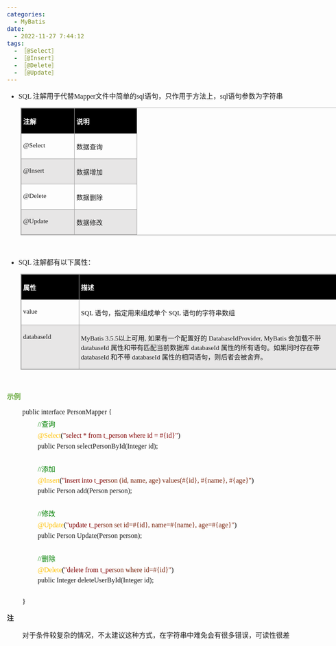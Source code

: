 ```yaml
---
categories:
  - MyBatis
date:
  - 2022-11-27 7:44:12
tags:
  - ［@Select］
  - ［@Insert］
  - ［@Delete］
  - ［@Update］
---
```


<body lang=zh-CN style='font-family:"Microsoft YaHei UI";font-size:12.0pt'>
<!--StartFragment-->

<div style='direction:ltr;border-width:100%'>

<div style='direction:ltr;margin-top:0in;margin-left:0in;width:8.2611in'>

<div style='direction:ltr;margin-top:0in;margin-left:0in;width:8.2611in'>

<ul type=disc style='direction:ltr;unicode-bidi:embed;margin-top:0in;
 margin-bottom:0in'>
 <li style='margin-top:0;margin-bottom:0;vertical-align:middle'><span
     style='font-family:"Comic Sans MS";font-size:12.0pt' lang=en-US>SQL </span><span
     style='font-family:"Microsoft YaHei UI";font-size:12.0pt' lang=zh-CN>注解用于代替</span><span
     style='font-family:"Comic Sans MS";font-size:12.0pt' lang=en-US>Mapper</span><span
     style='font-family:"Microsoft YaHei UI";font-size:12.0pt' lang=zh-CN>文件中简单的</span><span
     style='font-family:"Comic Sans MS";font-size:12.0pt' lang=en-US>sql</span><span
     style='font-family:"Microsoft YaHei UI";font-size:12.0pt' lang=zh-CN>语句，只作用于方法上，</span><span
     style='font-family:"Comic Sans MS";font-size:12.0pt' lang=en-US>sql</span><span
     style='font-family:"Microsoft YaHei UI";font-size:12.0pt' lang=zh-CN>语句参数为字符串</span></li>
</ul>

<div style='direction:ltr'>

<table border=1 cellpadding=0 cellspacing=0 valign=top style='direction:ltr;
 border-collapse:collapse;border-style:solid;border-color:#A3A3A3;border-width:
 1pt;margin-left:.3333in' title="" summary="">
 <tr>
  <td style='border-style:solid;border-color:#A3A3A3;border-width:1pt;
  background-color:black;vertical-align:top;width:1.2006in;padding:2.0pt 3.0pt 2.0pt 3.0pt'>
  <p style='font-family:"Microsoft YaHei UI";font-size:11.5pt;
  color:white'><span style='font-weight:bold'>注解</span></p>
  </td>
  <td style='border-style:solid;border-color:#A3A3A3;border-width:1pt;
  background-color:black;vertical-align:top;width:1.4215in;padding:2.0pt 3.0pt 2.0pt 3.0pt'>
  <p style='font-family:"Microsoft YaHei UI";font-size:11.5pt;
  color:white'><span style='font-weight:bold'>说明</span></p>
  </td>
 </tr>
 <tr>
  <td style='border-style:solid;border-color:#A3A3A3;border-width:1pt;
  vertical-align:top;width:1.2006in;padding:2.0pt 3.0pt 2.0pt 3.0pt'>
  <p style='font-family:"Comic Sans MS";font-size:11.5pt'
  lang=en-US>@Select</p>
  </td>
  <td style='border-style:solid;border-color:#A3A3A3;border-width:1pt;
  vertical-align:top;width:1.4215in;padding:2.0pt 3.0pt 2.0pt 3.0pt'>
  <p style='font-family:"Microsoft YaHei UI";font-size:11.5pt'>数据查询</p>
  </td>
 </tr>
 <tr>
  <td style='border-style:solid;border-color:#A3A3A3;border-width:1pt;
  background-color:#E7E6E6;vertical-align:top;width:1.2006in;padding:2.0pt 3.0pt 2.0pt 3.0pt'>
  <p style='font-family:"Comic Sans MS";font-size:11.5pt'
  lang=en-US>@Insert</p>
  </td>
  <td style='border-style:solid;border-color:#A3A3A3;border-width:1pt;
  background-color:#E7E6E6;vertical-align:top;width:1.4215in;padding:2.0pt 3.0pt 2.0pt 3.0pt'>
  <p style='font-family:"Microsoft YaHei UI";font-size:11.5pt'>数据增加</p>
  </td>
 </tr>
 <tr>
  <td style='border-style:solid;border-color:#A3A3A3;border-width:1pt;
  vertical-align:top;width:1.2006in;padding:2.0pt 3.0pt 2.0pt 3.0pt'>
  <p style='font-family:"Comic Sans MS";font-size:11.5pt'
  lang=en-US>@Delete</p>
  </td>
  <td style='border-style:solid;border-color:#A3A3A3;border-width:1pt;
  vertical-align:top;width:1.4215in;padding:2.0pt 3.0pt 2.0pt 3.0pt'>
  <p style='font-family:"Microsoft YaHei UI";font-size:11.5pt'>数据删除</p>
  </td>
 </tr>
 <tr>
  <td style='border-style:solid;border-color:#A3A3A3;border-width:1pt;
  background-color:#E7E6E6;vertical-align:top;width:1.2006in;padding:2.0pt 3.0pt 2.0pt 3.0pt'>
  <p style='font-family:"Comic Sans MS";font-size:11.5pt'
  lang=en-US>@Update</p>
  </td>
  <td style='border-style:solid;border-color:#A3A3A3;border-width:1pt;
  background-color:#E7E6E6;vertical-align:top;width:1.4215in;padding:2.0pt 3.0pt 2.0pt 3.0pt'>
  <p style='font-family:"Microsoft YaHei UI";font-size:11.5pt'>数据修改</p>
  </td>
 </tr>
</table>

</div>

<p style='margin-left:.375in;font-family:"Comic Sans MS";font-size:
12.0pt'>&nbsp;</p>

<ul type=disc style='direction:ltr;unicode-bidi:embed;margin-top:0in;
 margin-bottom:0in'>
 <li style='margin-top:0;margin-bottom:0;vertical-align:middle'><span
     style='font-family:"Comic Sans MS";font-size:12.0pt' lang=en-US>SQL </span><span
     style='font-family:"Microsoft YaHei UI";font-size:12.0pt' lang=zh-CN>注解都有以下属性：</span></li>
</ul>

<div style='direction:ltr'>

<table border=1 cellpadding=0 cellspacing=0 valign=top style='direction:ltr;
 border-collapse:collapse;border-style:solid;border-color:#A3A3A3;border-width:
 1pt;margin-left:.3333in' title="" summary="">
 <tr>
  <td style='border-style:solid;border-color:#A3A3A3;border-width:1pt;
  background-color:black;vertical-align:top;width:1.3111in;padding:2.0pt 3.0pt 2.0pt 3.0pt'>
  <p style='font-family:"Microsoft YaHei UI";font-size:11.5pt;
  color:white'><span style='font-weight:bold'>属性</span></p>
  </td>
  <td style='border-style:solid;border-color:#A3A3A3;border-width:1pt;
  background-color:black;vertical-align:top;width:6.4868in;padding:2.0pt 3.0pt 2.0pt 3.0pt'>
  <p style='font-family:"Microsoft YaHei UI";font-size:11.5pt;
  color:white'><span style='font-weight:bold'>描述</span></p>
  </td>
 </tr>
 <tr>
  <td style='border-style:solid;border-color:#A3A3A3;border-width:1pt;
  vertical-align:top;width:1.3111in;padding:2.0pt 3.0pt 2.0pt 3.0pt'>
  <p style='font-family:"Comic Sans MS";font-size:11.5pt'
  lang=en-US>value</p>
  </td>
  <td style='border-style:solid;border-color:#A3A3A3;border-width:1pt;
  vertical-align:top;width:6.4868in;padding:2.0pt 3.0pt 2.0pt 3.0pt'>
  <p style='font-size:11.5pt'><span style='font-family:"Comic Sans MS"'
  lang=en-US>SQL </span><span style='font-family:"Microsoft YaHei UI"'
  lang=zh-CN>语句，指定用来组成单个</span><span style='font-family:"Comic Sans MS"'
  lang=zh-CN> SQL </span><span style='font-family:"Microsoft YaHei UI"'
  lang=zh-CN>语句的字符串数组</span></p>
  </td>
 </tr>
 <tr>
  <td style='border-style:solid;border-color:#A3A3A3;border-width:1pt;
  background-color:#E7E6E6;vertical-align:top;width:1.3111in;padding:2.0pt 3.0pt 2.0pt 3.0pt'>
  <p style='font-family:"Comic Sans MS";font-size:11.5pt'>databaseId</p>
  </td>
  <td style='border-style:solid;border-color:#A3A3A3;border-width:1pt;
  background-color:#E7E6E6;vertical-align:top;width:6.4868in;padding:2.0pt 3.0pt 2.0pt 3.0pt'>
  <p style='font-size:11.5pt'><span style='font-family:"Comic Sans MS"'
  lang=en-US>MyBatis </span><span style='font-family:"Comic Sans MS"'
  lang=zh-CN>3.5.5</span><span style='font-family:"Microsoft YaHei UI"'
  lang=zh-CN>以上可用</span><span style='font-family:"Comic Sans MS"' lang=zh-CN>, </span><span
  style='font-family:"Microsoft YaHei UI"' lang=zh-CN>如果有一个配置好的</span><span
  style='font-family:"Comic Sans MS"' lang=zh-CN> DatabaseIdProvider, MyBatis </span><span
  style='font-family:"Microsoft YaHei UI"' lang=zh-CN>会加载不带</span><span
  style='font-family:"Comic Sans MS"' lang=zh-CN> databaseId </span><span
  style='font-family:"Microsoft YaHei UI"' lang=zh-CN>属性和带有匹配当前数据库</span><span
  style='font-family:"Comic Sans MS"' lang=zh-CN> databaseId </span><span
  style='font-family:"Microsoft YaHei UI"' lang=zh-CN>属性的所有语句。如果同时存在带</span><span
  style='font-family:"Comic Sans MS"' lang=zh-CN> databaseId </span><span
  style='font-family:"Microsoft YaHei UI"' lang=zh-CN>和不带</span><span
  style='font-family:"Comic Sans MS"' lang=zh-CN> databaseId </span><span
  style='font-family:"Microsoft YaHei UI"' lang=zh-CN>属性的相同语句，则后者会被舍弃。</span></p>
  </td>
 </tr>
</table>

</div>

<p style='margin-left:.375in;font-family:"Microsoft YaHei UI";
font-size:12.0pt;color:#70AD47'>&nbsp;</p>

<p style='font-family:"Microsoft YaHei UI";font-size:12.0pt;
color:#70AD47'><span style='font-weight:bold'>示例</span></p>

<p style='margin-left:.375in;margin-top:5pt;margin-bottom:5pt;font-size:12.0pt'><span
style='font-family:"Comic Sans MS"' lang=zh-CN>public</span><span
style='font-family:"Microsoft YaHei UI"' lang=zh-CN>&nbsp;</span><span
style='font-family:"Comic Sans MS"' lang=zh-CN>interface</span><span
style='font-family:"Microsoft YaHei UI"' lang=zh-CN>&nbsp;</span><span
style='font-family:"Comic Sans MS"' lang=en-US>Person</span><span
style='font-family:"Comic Sans MS"' lang=zh-CN>Mapper</span><span
style='font-family:"Microsoft YaHei UI"' lang=zh-CN>&nbsp;</span><span
style='font-family:"Comic Sans MS"' lang=zh-CN>{</span></p>

<p style='margin-left:.75in;margin-top:5pt;margin-bottom:5pt;font-size:12.0pt;
color:green'><span style='font-family:"Comic Sans MS"'>//</span><span
style='font-family:"Microsoft YaHei UI"'>查询</span></p>

<p style='margin-left:.75in;margin-top:5pt;margin-bottom:5pt;font-family:"Comic Sans MS";
font-size:12.0pt'><span style='color:#FFC000'>@Select</span><span
style='color:black'>(</span><span style='color:maroon'>&quot;select&nbsp;*&nbsp;from&nbsp;t_person&nbsp;where&nbsp;id&nbsp;=&nbsp;#{id}&quot;</span><span
style='color:black'>)</span></p>

<p style='margin-left:.75in;margin-top:5pt;margin-bottom:5pt;font-family:"Comic Sans MS";
font-size:12.0pt'><span lang=zh-CN>public</span><span lang=en-US> </span><span
lang=zh-CN>Person&nbsp;selectPersonById(Integer&nbsp;id);</span></p>

<p style='margin-left:.375in;margin-top:5pt;margin-bottom:5pt;font-family:"Comic Sans MS";
font-size:12.0pt;color:black'>&nbsp;</p>

<p style='margin-left:.75in;margin-top:5pt;margin-bottom:5pt;font-size:12.0pt;
color:green'><span style='font-family:"Comic Sans MS"'>//</span><span
style='font-family:"Microsoft YaHei UI"'>添加</span></p>

<p style='margin-left:.75in;margin-top:5pt;margin-bottom:5pt;font-family:"Comic Sans MS";
font-size:12.0pt'><span style='color:#FFC000' lang=zh-CN>@</span><span
style='color:#FFC000' lang=en-US>Insert</span><span style='color:black'
lang=zh-CN>(</span><span style='color:maroon' lang=zh-CN>&quot;</span><span
style='color:maroon' lang=en-US>insert into t_pe</span><span style='color:#78230C'
lang=en-US>rson</span><span style='color:#78230C' lang=zh-CN>&nbsp;(id, name, </span><span
style='color:#78230C' lang=en-US>age</span><span style='color:#78230C'
lang=zh-CN>) values(#{id}, #{</span><span style='color:#78230C' lang=en-US>n</span><span
style='color:#78230C' lang=zh-CN>ame}, #{</span><span style='color:#78230C'
lang=en-US>age</span><span style='color:#78230C' lang=zh-CN>}</span><span
style='color:#78230C' lang=en-US>&quot;</span><span style='color:black'
lang=zh-CN>)</span></p>

<p style='margin-left:.75in;margin-top:5pt;margin-bottom:5pt;font-size:12.0pt'><span
style='font-family:"Comic Sans MS"' lang=zh-CN>public</span><span
style='font-family:"Microsoft YaHei UI"' lang=zh-CN>&nbsp;</span><span
style='font-family:"Comic Sans MS"' lang=en-US>Person</span><span
style='font-family:"Microsoft YaHei UI"' lang=zh-CN>&nbsp;</span><span
style='font-family:"Comic Sans MS"' lang=zh-CN>add(</span><span
style='font-family:"Comic Sans MS"' lang=en-US>Person person</span><span
style='font-family:"Comic Sans MS"' lang=zh-CN>);</span></p>

<p style='margin-left:.375in;margin-top:5pt;margin-bottom:5pt;font-family:"Comic Sans MS";
font-size:12.0pt;color:black'>&nbsp;</p>

<p style='margin-left:.75in;margin-top:5pt;margin-bottom:5pt;font-size:12.0pt;
color:green'><span style='font-family:"Comic Sans MS"'>//</span><span
style='font-family:"Microsoft YaHei UI"'>修改</span></p>

<p style='margin-left:.75in;margin-top:5pt;margin-bottom:5pt;font-size:12.0pt'><span
style='font-family:"Comic Sans MS";color:#FFC000' lang=zh-CN>@</span><span
style='font-family:"Comic Sans MS";color:#FFC000' lang=en-US>Update</span><span
style='font-family:"Comic Sans MS";color:black' lang=zh-CN>(</span><span
style='font-family:"Comic Sans MS";color:maroon' lang=zh-CN>&quot;</span><span
style='font-family:"Comic Sans MS";color:maroon' lang=en-US>update t_pe</span><span
style='font-family:"Comic Sans MS";color:#78230C' lang=en-US>rson</span><span
style='font-family:"Microsoft YaHei UI";color:#78230C' lang=zh-CN>&nbsp;</span><span
style='font-family:"Comic Sans MS";color:#78230C' lang=en-US>set id=</span><span
style='font-family:"Comic Sans MS";color:#78230C' lang=zh-CN>#{id}, </span><span
style='font-family:"Comic Sans MS";color:#78230C' lang=en-US>name=</span><span
style='font-family:"Comic Sans MS";color:#78230C' lang=zh-CN>#{</span><span
style='font-family:"Comic Sans MS";color:#78230C' lang=en-US>n</span><span
style='font-family:"Comic Sans MS";color:#78230C' lang=zh-CN>ame}, </span><span
style='font-family:"Comic Sans MS";color:#78230C' lang=en-US>age=</span><span
style='font-family:"Comic Sans MS";color:#78230C' lang=zh-CN>#{</span><span
style='font-family:"Comic Sans MS";color:#78230C' lang=en-US>age</span><span
style='font-family:"Comic Sans MS";color:#78230C' lang=zh-CN>}</span><span
style='font-family:"Comic Sans MS";color:#78230C' lang=en-US>&quot;</span><span
style='font-family:"Comic Sans MS";color:black' lang=zh-CN>)</span></p>

<p style='margin-left:.75in;margin-top:5pt;margin-bottom:5pt;font-size:12.0pt'><span
style='font-family:"Comic Sans MS"' lang=zh-CN>public</span><span
style='font-family:"Microsoft YaHei UI"' lang=zh-CN>&nbsp;</span><span
style='font-family:"Comic Sans MS"' lang=en-US>Person</span><span
style='font-family:"Microsoft YaHei UI"' lang=zh-CN>&nbsp;</span><span
style='font-family:"Comic Sans MS"' lang=en-US>Update</span><span
style='font-family:"Comic Sans MS"' lang=zh-CN>(</span><span style='font-family:
"Comic Sans MS"' lang=en-US>Person person</span><span style='font-family:"Comic Sans MS"'
lang=zh-CN>);</span></p>

<p style='margin-left:.375in;margin-top:5pt;margin-bottom:5pt;font-family:"Comic Sans MS";
font-size:12.0pt;color:black'>&nbsp;</p>

<p style='margin-left:.75in;margin-top:5pt;margin-bottom:5pt;font-size:12.0pt;
color:green'><span style='font-family:"Comic Sans MS"'>//</span><span
style='font-family:"Microsoft YaHei UI"'>删除</span></p>

<p style='margin-left:.75in;margin-top:5pt;margin-bottom:5pt;font-family:"Comic Sans MS";
font-size:12.0pt'><span style='color:#FFC000' lang=zh-CN>@</span><span
style='color:#FFC000' lang=en-US>Delete</span><span style='color:black'
lang=zh-CN>(</span><span style='color:maroon' lang=zh-CN>&quot;</span><span
style='color:maroon' lang=en-US>delete from t_pe</span><span style='color:#78230C'
lang=en-US>rson where id=#{id}&quot;</span><span style='color:black'
lang=zh-CN>)</span></p>

<p style='margin-left:.75in;margin-top:5pt;margin-bottom:5pt;font-size:12.0pt'><span
style='font-family:"Comic Sans MS"' lang=zh-CN>public</span><span
style='font-family:"Comic Sans MS"' lang=en-US> </span><span style='font-family:
"Comic Sans MS"' lang=zh-CN>Integer</span><span style='font-family:"Microsoft YaHei UI"'
lang=zh-CN>&nbsp;</span><span style='font-family:"Comic Sans MS"' lang=en-US>deleteUserById</span><span
style='font-family:"Comic Sans MS"' lang=zh-CN>(Integer</span><span
style='font-family:"Microsoft YaHei UI"' lang=zh-CN>&nbsp;</span><span
style='font-family:"Comic Sans MS"' lang=en-US>id</span><span style='font-family:
"Comic Sans MS"' lang=zh-CN>);</span></p>

<p style='margin-left:.375in;margin-top:5pt;margin-bottom:5pt;font-family:"Comic Sans MS";
font-size:12.0pt;color:black'>&nbsp;</p>

<p style='margin-left:.375in;margin-top:5pt;margin-bottom:5pt;font-family:"Comic Sans MS";
font-size:12.0pt;color:black'>}</p>

<p style='font-family:"Microsoft YaHei UI";font-size:12.0pt'><span
style='font-weight:bold'>注</span></p>

<p style='margin-left:.375in;font-family:"Microsoft YaHei UI";
font-size:12.0pt'>对于条件较复杂的情况，不太建议这种方式，在字符串中难免会有很多错误，可读性很差</p>

</div>

</div>

</div>

<!--EndFragment-->
</body>
